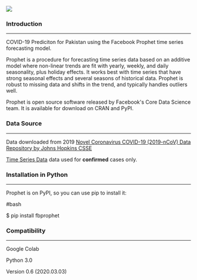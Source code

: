    ![](https://miro.medium.com/max/482/0*tVCene42rgUTNv9Q.png)

### Introduction
___

COVID-19 Prediciton for Pakistan using the Facebook Prophet time series forecasting model.

Prophet is a procedure for forecasting time series data based on an additive model where non-linear trends are fit with yearly, weekly, and daily seasonality, plus holiday effects. It works best with time series that have strong seasonal effects and several seasons of historical data. Prophet is robust to missing data and shifts in the trend, and typically handles outliers well.

Prophet is open source software released by Facebook's Core Data Science team. It is available for download on CRAN and PyPI.

### Data Source
___

Data downloaded from 2019 [Novel Coronavirus COVID-19 (2019-nCoV) Data Repository by Johns Hopkins CSSE](https://github.com/CSSEGISandData/COVID-19)

[Time Series Data](https://github.com/CSSEGISandData/COVID-19/tree/master/csse_covid_19_data/csse_covid_19_time_series) data used for **confirmed** cases only.

### Installation in Python
___

Prophet is on PyPI, so you can use pip to install it:

#bash

$ pip install fbprophet

### Compatibility
___

Google Colab

Python 3.0

Version 0.6 (2020.03.03)
